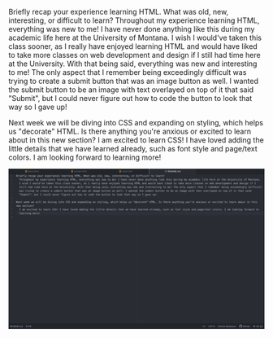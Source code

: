 Briefly recap your experience learning HTML. What was old, new, interesting, or difficult to learn?
  Throughout my experience learning HTML, everything was new to me! I have never done anything like this during my academic life here at the University of Montana. I wish I would've taken this class sooner, as I really have enjoyed learning HTML and would have liked to take more classes on web development and design if I still had time here at the University. With that being said, everything was new and interesting to me! The only aspect that I remember being exceedingly difficult was trying to create a submit button that was an image button as well. I wanted the submit button to be an image with text overlayed on top of it that said "Submit", but I could never figure out how to code the button to look that way so I gave up!

Next week we will be diving into CSS and expanding on styling, which helps us "decorate" HTML. Is there anything you're anxious or excited to learn about in this new section?
  I am excited to learn CSS! I have loved adding the little details that we have learned already, such as font style and page/text colors. I am looking forward to learning more!

  ![Screenshot](./images/screenshot.png)
